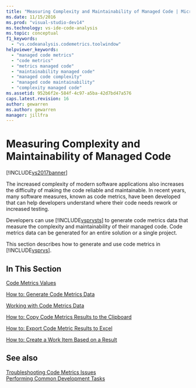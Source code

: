 ```yaml
---
title: "Measuring Complexity and Maintainability of Managed Code | Microsoft Docs"
ms.date: 11/15/2016
ms.prod: "visual-studio-dev14"
ms.technology: vs-ide-code-analysis
ms.topic: conceptual
f1_keywords: 
  - "vs.codeanalysis.codemetrics.toolwindow"
helpviewer_keywords: 
  - "managed code metrics"
  - "code metrics"
  - "metrics managed code"
  - "maintainability managed code"
  - "managed code complexity"
  - "managed code maintainability"
  - "complexity managed code"
ms.assetid: 952b6f2e-584f-4c97-a5ba-42d7bd47a576
caps.latest.revision: 16
author: gewarren
ms.author: gewarren
manager: jillfra
---
```

# Measuring Complexity and Maintainability of Managed Code
[!INCLUDE[vs2017banner](../includes/vs2017banner.md)]

The increased complexity of modern software applications also increases the difficulty of making the code reliable and maintainable. In recent years, many software measures, known as code metrics, have been developed that can help developers understand where their code needs rework or increased testing.  
  
 Developers can use [!INCLUDE[vsprvsts](../includes/vsprvsts-md.md)] to generate code metrics data that measure the complexity and maintainability of their managed code. Code metrics data can be generated for an entire solution or a single project.  
  
 This section describes how to generate and use code metrics in [!INCLUDE[vsprvs](../includes/vsprvs-md.md)].  
  
## In This Section  
 [Code Metrics Values](../code-quality/code-metrics-values.md)  
  
 [How to: Generate Code Metrics Data](../code-quality/how-to-generate-code-metrics-data.md)  
  
 [Working with Code Metrics Data](../code-quality/working-with-code-metrics-data.md)  
  
 [How to: Copy Code Metrics Results to the Clipboard](https://msdn.microsoft.com/bce8fa29-e39c-4855-aab9-8346257657c5)  
  
 [How to: Export Code Metric Results to Excel](https://msdn.microsoft.com/affc08f3-24e5-446d-9076-bf517663e582)  
  
 [How to: Create a Work Item Based on a Result](https://msdn.microsoft.com/9016393b-b5a3-4d6b-ab6d-f80bafafc0da)  
  
## See also  
 [Troubleshooting Code Metrics Issues](../code-quality/troubleshooting-code-metrics-issues.md)   
 [Performing Common Development Tasks](https://msdn.microsoft.com/4cd9702a-1e21-4f2d-8e86-e1be4bc74f0b)
